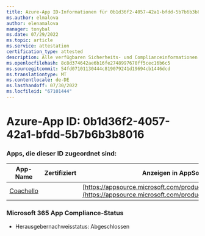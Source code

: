 ```yaml
---
title: Azure-App ID-Informationen für 0b1d36f2-4057-42a1-bfdd-5b7b6b3b8016
ms.author: elmalova
author: elenamalova
manager: tonybal
ms.date: 07/29/2022
ms.topic: article
ms.service: attestation
certification_type: attested
description: Alle verfügbaren Sicherheits- und Complianceinformationen für 0b1d36f2-4057-42a1-bfdd-5b7b6b3b8016.
ms.openlocfilehash: 8c8d374642ae6b16fe2748997670ff5cec16b6c5
ms.sourcegitcommit: 54fd07101130444c819079241d19694cb1446dcd
ms.translationtype: MT
ms.contentlocale: de-DE
ms.lasthandoff: 07/30/2022
ms.locfileid: "67101444"
---
```

# <a name="azure-app-id-0b1d36f2-4057-42a1-bfdd-5b7b6b3b8016"></a>Azure-App ID: 0b1d36f2-4057-42a1-bfdd-5b7b6b3b8016


### <a name="apps-associated-with-this-id"></a>Apps, die dieser ID zugeordnet sind:
| **App-Name** | **Zertifiziert** | **Anzeigen in AppSource** |
|--------------|---------------|-----------------------|
| [Coachello](../forward/WA200003997.md) |  | [https://appsource.microsoft.com/product/office/WA200003997](https://appsource.microsoft.com/product/office/WA200003997) |

### <a name="microsoft-365-app-compliance-status"></a>Microsoft 365 App Compliance-Status
- Herausgebernachweisstatus: Abgeschlossen
